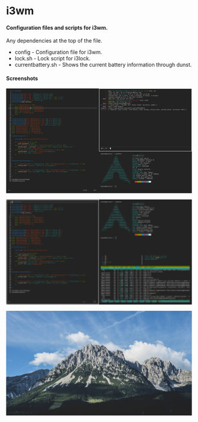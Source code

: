 # i3wm

#### Configuration files and scripts for i3wm.

Any dependencies at the top of the file.

* config - Configuration file for i3wm.
* lock.sh - Lock script for i3lock.
* currentbattery.sh - Shows the current battery information through dunst.

#### Screenshots

![i3wm](dirty.png)

![i3lock](i3lock.png)

![Wallpaper](Wallpaper.png)
